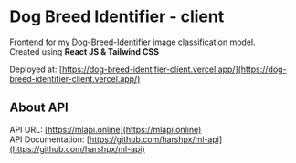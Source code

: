 # Dog Breed Identifier - client

Frontend for my Dog-Breed-Identifier image classification model. <br/>
Created using <b>React JS & Tailwind CSS</b>

Deployed at: [https://dog-breed-identifier-client.vercel.app/](https://dog-breed-identifier-client.vercel.app/)

## About API
API URL: [https://mlapi.online](https://mlapi.online) <br/>
API Documentation: [https://github.com/harshpx/ml-api](https://github.com/harshpx/ml-api)
